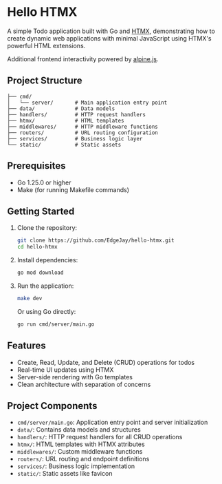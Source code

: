 # Hello HTMX

A simple Todo application built with Go and [HTMX](https://htmx.org/), demonstrating how to create dynamic web applications with minimal JavaScript using HTMX's powerful HTML extensions.

Additional frontend interactivity powered by [alpine.js](https://alpinejs.dev/).

## Project Structure

```
├── cmd/
│   └── server/       # Main application entry point
├── data/             # Data models
├── handlers/         # HTTP request handlers
├── htmx/             # HTML templates
├── middlewares/      # HTTP middleware functions
├── routers/          # URL routing configuration
├── services/         # Business logic layer
└── static/           # Static assets
```

## Prerequisites

- Go 1.25.0 or higher
- Make (for running Makefile commands)

## Getting Started

1. Clone the repository:
   ```bash
   git clone https://github.com/EdgeJay/hello-htmx.git
   cd hello-htmx
   ```

2. Install dependencies:
   ```bash
   go mod download
   ```

3. Run the application:
   ```bash
   make dev
   ```

   Or using Go directly:
   ```bash
   go run cmd/server/main.go
   ```

## Features

- Create, Read, Update, and Delete (CRUD) operations for todos
- Real-time UI updates using HTMX
- Server-side rendering with Go templates
- Clean architecture with separation of concerns

## Project Components

- `cmd/server/main.go`: Application entry point and server initialization
- `data/`: Contains data models and structures
- `handlers/`: HTTP request handlers for all CRUD operations
- `htmx/`: HTML templates with HTMX attributes
- `middlewares/`: Custom middleware functions
- `routers/`: URL routing and endpoint definitions
- `services/`: Business logic implementation
- `static/`: Static assets like favicon

